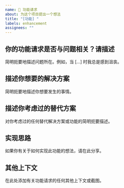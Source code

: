 ```yaml
---
name: 🚀 功能请求
about: 为这个项目提出一个想法
title: "[功能] "
labels: enhancement
assignees: ""
---
```


## 你的功能请求是否与问题相关？请描述

简明扼要地描述问题所在。例如，当 [...] 时我总是感到沮丧。

## 描述你想要的解决方案

简明扼要地描述你想要发生的事情。

## 描述你考虑过的替代方案

对你考虑过的任何替代解决方案或功能的简明扼要描述。

## 实现思路

如果你有关于如何实现此功能的想法，请在此分享。

## 其他上下文

在此处添加有关功能请求的任何其他上下文或截图。
